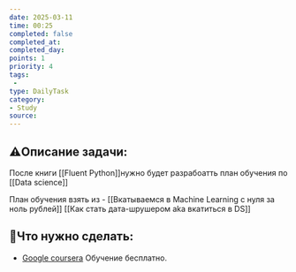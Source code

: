 ```yaml
---
date: 2025-03-11
time: 00:25
completed: false
completed_at: 
completed_day: 
points: 1
priority: 4
tags: 
 -
type: DailyTask
category: 
- Study
source: 
---
```


## ⚠️Описание задачи:

После книги [[Fluent Python]]нужно будет разрабоатть план обучения по [[Data science]]


План обучения взять из - [[Вкатываемся в Machine Learning с нуля за ноль рублей]]
[[Как стать дата-шрушером aka вкатиться в DS]]



## 📝Что нужно сделать:
- [Google coursera](https://www.coursera.org/learn/foundations-of-data-science/supplement/EDWq9/google-advanced-data-analytics-certificate-overview)
   Обучение бесплатно.

